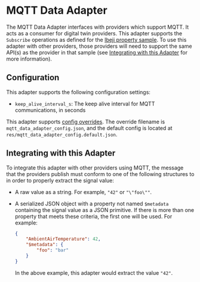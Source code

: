 # MQTT Data Adapter

The MQTT Data Adapter interfaces with providers which support MQTT. It acts as a consumer for digital twin providers. This adapter supports the `Subscribe` operations as defined for the [Ibeji property sample](https://github.com/eclipse-ibeji/ibeji/tree/main/samples/property). To use this adapter with other providers, those providers will need to support the same API(s) as the provider in that sample (see [Integrating with this Adapter](#integrating-with-this-adapter) for more information).

## Configuration

This adapter supports the following configuration settings:

- `keep_alive_interval_s`: The keep alive interval for MQTT communications, in seconds

This adapter supports [config overrides](../../docs/config-overrides.md). The override filename is `mqtt_data_adapter_config.json`, and the default config is located at `res/mqtt_data_adapter_config.default.json`.

## Integrating with this Adapter

To integrate this adapter with other providers using MQTT, the message that the providers publish must conform to one of the following structures to in order to properly extract the signal value:

- A raw value as a string. For example, `"42"` or `"\"foo\""`.
<!--alex ignore savage-->
- A serialized JSON object with a property not named `$metadata` containing the signal value as a JSON primitive. If there is more than one property that meets these criteria, the first one will be used. For example:

    ```json
    {
        "AmbientAirTemperature": 42,
        "$metadata": {
            "foo": "bar"
        }
    }
    ```

    In the above example, this adapter would extract the value `"42"`.
